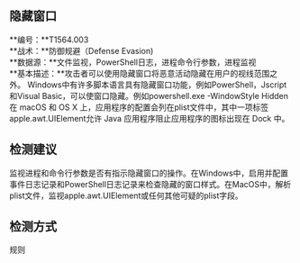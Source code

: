## 隐藏窗口  
**编号：**T1564.003  
**战术：**防御规避（Defense Evasion)  
**数据源：**文件监视，PowerShell日志，进程命令行参数，进程监视  
**基本描述：**攻击者可以使用隐藏窗口将恶意活动隐藏在用户的视线范围之外。
Windows中有许多脚本语言具有隐藏窗口功能，例如PowerShell，Jscript和Visual Basic，可以使窗口隐藏。例如powershell.exe -WindowStyle Hidden
在 macOS 和 OS X 上，应用程序的配置会列在plist文件中，其中一项标签apple.awt.UIElement允许 Java 应用程序阻止应用程序的图标出现在 Dock 中。  
## 检测建议  
监视进程和命令行参数是否有指示隐藏窗口的操作。在Windows中，启用并配置事件日志记录和PowerShell日志记录来检查隐藏的窗口样式。在MacOS中，解析plist文件，监视apple.awt.UIElement或任何其他可疑的plist字段。  
## 检测方式  
规则